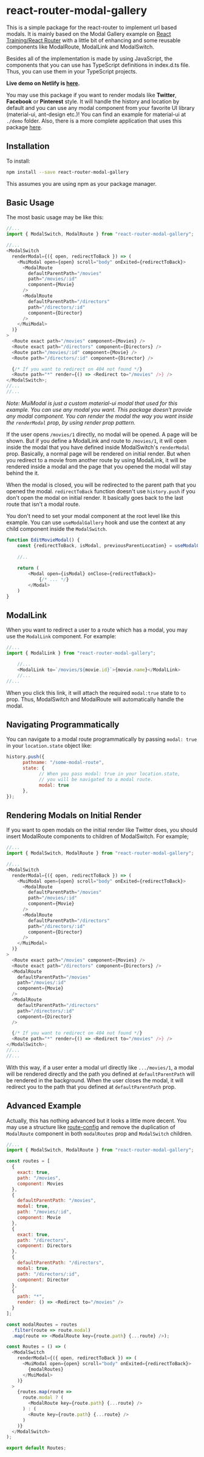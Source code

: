 # react-router-modal-gallery

This is a simple package for the react-router to implement url based modals. It is mainly based on the Modal Gallery example on [React Training/React Router](https://reacttraining.com/react-router/web/example/modal-gallery) with a little bit of enhancing and some reusable components like ModalRoute, ModalLink and ModalSwitch.

Besides all of the implementation is made by using JavaScript, the components that you can use has TypeScript definitions in index.d.ts file. Thus, you can use them in your TypeScript projects.

**Live demo on Netlify is [here](https://react-router-modal-gallery.netlify.app).**

You may use this package if you want to render modals like **Twitter**, **Facebook** or **Pinterest** style.
It will handle the history and location by default and you can use any modal component from your favorite UI library (material-ui, ant-design etc.)! You can find an example for material-ui at `./demo` folder. Also, there is a more complete application that uses this package [here](https://github.com/onderonur/movies-app-graphql).

## Installation

To install:

```sh
npm install --save react-router-modal-gallery
```

This assumes you are using npm as your package manager.

## Basic Usage

The most basic usage may be like this:

```javascript
//...
import { ModalSwitch, ModalRoute } from "react-router-modal-gallery";

//...
<ModalSwitch
  renderModal={({ open, redirectToBack }) => (
    <MuiModal open={open} scroll="body" onExited={redirectToBack}>
      <ModalRoute
        defaultParentPath="/movies"
        path="/movies/:id"
        component={Movie}
      />
      <ModalRoute
        defaultParentPath="/directors"
        path="/directors/:id"
        component={Director}
      />
    </MuiModal>
  )}
>
  <Route exact path="/movies" component={Movies} />
  <Route exact path="/directors" component={Directors} />
  <Route path="/movies/:id" component={Movie} />
  <Route path="/directors/:id" component={Director} />

  {/* If you want to redirect on 404 not found */}
  <Route path="*" render={() => <Redirect to="/movies" />} />
</ModalSwitch>;
//...
//...
```

_Note: MuiModal is just a custom material-ui modal that used for this example. You can use any modal you want. This package doesn't provide any modal component. You can render the modal the way you want inside the `renderModal` prop, by using render prop pattern._

If the user opens `/movies/1` directly, no modal will be opened. A page will be shown. But if you define a ModalLink and route to `/movies/1`, it will open inside the modal that you have defined inside ModalSwitch's `renderModal` prop.
Basically, a normal page will be rendered on initial render. But when you redirect to a movie from another route by using ModalLink, it will be rendered inside a modal and the page that you opened the modal will stay behind the it.

When the modal is closed, you will be redirected to the parent path that you opened the modal. `redirectToBack` function doesn't use `history.push` if you don't open the modal on initial render. It basically goes back to the last route that isn't a modal route.

You don't need to set your modal component at the root level like this example. You can use `useModalGallery` hook and use the context at any child component inside the `ModalSwitch`.

```javascript
function EditMovieModal() {
    const {redirectToBack, isModal, previousParentLocation} = useModalGallery();
    
    //..
    
    return (
        <Modal open={isModal} onClose={redirectToBack}>
            {/* ... */}
        </Modal>
    )
}
```

## ModalLink

When you want to redirect a user to a route which has a modal, you may use the `ModalLink` component.
For example:

```javascript
//...
import { ModalLink } from "react-router-modal-gallery";

    //...
    <ModalLink to=`/movies/${movie.id}`>{movie.name}</ModalLink>
    //...
//...
```

When you click this link, it will attach the required `modal:true` state to `to` prop. Thus, ModalSwitch and ModalRoute will automatically handle the modal.

## Navigating Programmatically

You can navigate to a modal route programmatically by passing `modal: true` in your `location.state` object like:
```js
history.push({
      pathname: "/some-modal-route",
      state: { 
            // When you pass modal: true in your location.state,
            // you will be navigated to a modal route.
            modal: true 
      },
});
```

## Rendering Modals on Initial Render

If you want to open modals on the initial render like Twitter does, you should insert ModalRoute components to children of ModalSwitch. For example;

```javascript
//...
import { ModalSwitch, ModalRoute } from "react-router-modal-gallery";

//...
<ModalSwitch
  renderModal={({ open, redirectToBack }) => (
    <MuiModal open={open} scroll="body" onExited={redirectToBack}>
      <ModalRoute
        defaultParentPath="/movies"
        path="/movies/:id"
        component={Movie}
      />
      <ModalRoute
        defaultParentPath="/directors"
        path="/directors/:id"
        component={Director}
      />
    </MuiModal>
  )}
>
  <Route exact path="/movies" component={Movies} />
  <Route exact path="/directors" component={Directors} />
  <ModalRoute
    defaultParentPath="/movies"
    path="/movies/:id"
    component={Movie}
  />
  <ModalRoute
    defaultParentPath="/directors"
    path="/directors/:id"
    component={Director}
  />

  {/* If you want to redirect on 404 not found */}
  <Route path="*" render={() => <Redirect to="/movies" />} />
</ModalSwitch>;
//...
//...
```

With this way, if a user enter a modal url directly like `.../movies/1`, a modal will be rendered directly and the path you defined at `defaultParentPath` will be rendered in the background.
When the user closes the modal, it will redirect you to the path that you defined at `defaultParentPath` prop.

## Advanced Example

Actually, this has nothing advanced but it looks a little more decent. You may use a structure like [route-config](https://reacttraining.com/react-router/web/example/route-config) and remove the duplication of `ModalRoute` component in both `modalRoutes` prop and `ModalSwitch` children.

```javascript
//...
import { ModalSwitch, ModalRoute } from "react-router-modal-gallery";

const routes = [
  {
    exact: true,
    path: "/movies",
    component: Movies
  },
  {
    defaultParentPath: "/movies",
    modal: true,
    path: "/movies/:id",
    component: Movie
  },
  {
    exact: true,
    path: "/directors",
    component: Directors
  },
  {
    defaultParentPath: "/directors",
    modal: true,
    path: "/directors/:id",
    component: Director
  },
  {
    path: "*",
    render: () => <Redirect to="/movies" />
  }
];

const modalRoutes = routes
  .filter(route => route.modal)
  .map(route => <ModalRoute key={route.path} {...route} />);

const Routes = () => (
  <ModalSwitch
    renderModal={({ open, redirectToBack }) => (
      <MuiModal open={open} scroll="body" onExited={redirectToBack}>
        {modalRoutes}
      </MuiModal>
    )}
  >
    {routes.map(route =>
      route.modal ? (
        <ModalRoute key={route.path} {...route} />
      ) : (
        <Route key={route.path} {...route} />
      )
    )}
  </ModalSwitch>
);

export default Routes;
```

[build-badge]: https://img.shields.io/travis/user/repo/master.png?style=flat-square
[build]: https://travis-ci.org/user/repo
[npm-badge]: https://img.shields.io/npm/v/npm-package.png?style=flat-square
[npm]: https://www.npmjs.org/package/npm-package
[coveralls-badge]: https://img.shields.io/coveralls/user/repo/master.png?style=flat-square
[coveralls]: https://coveralls.io/github/user/repo 
